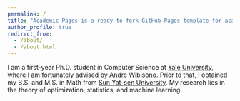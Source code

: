 ```yaml
---
permalink: /
title: "Academic Pages is a ready-to-fork GitHub Pages template for academic personal websites"
author_profile: true
redirect_from: 
  - /about/
  - /about.html
---
```


I am a first-year Ph.D. student in Computer Science at [Yale University](https://www.yale.edu/), where I am fortunately advised by [Andre Wibisono](https://www.cs.yale.edu/homes/wibisono/). Prior to that, I obtained my B.S. and M.S. in Math from [Sun Yat-sen University](https://www.sysu.edu.cn/sysuen/). My research lies in the theory of optimization, statistics, and machine learning.


